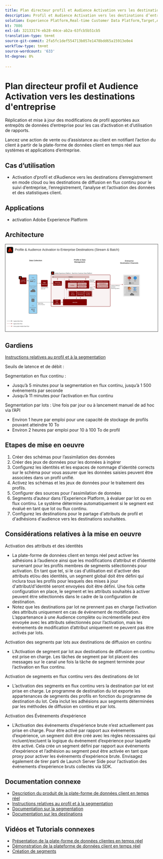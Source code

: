```yaml
---
title: Plan directeur profil et Audience Activation vers les destinations d'entreprise
description: Profil et Audience Activation vers les destinations d’entreprise
solution: Experience Platform,Real-time Customer Data Platform,Target,Audience Manager,Analytics,Experience Cloud Services,Data Collection
kt: 7086
exl-id: 32133174-eb28-44ce-ab2a-63fcb5b51cb5
translation-type: tm+mt
source-git-commit: 2fa5fc1def554713b057e1478bdd65a15913e0e4
workflow-type: tm+mt
source-wordcount: '633'
ht-degree: 0%

---
```



# Plan directeur profil et Audience Activation vers les destinations d&#39;entreprise

Réplication et mise à jour des modifications de profil apportées aux entrepôts de données d’entreprise pour les cas d’activation et d’utilisation de rapports.

Lancez une action de vente ou d’assistance au client en notifiant l’action du client à partir de la plate-forme de données client en temps réel aux systèmes et applications d’entreprise.

## Cas d’utilisation

* Activation d’profil et d’Audience vers les destinations d’enregistrement en mode cloud ou les destinations de diffusion en flux continu pour le suivi d’entreprise, l’enregistrement, l’analyse et l’activation des données et des statistiques client.

## Applications

* activation Adobe Experience Platform

## Architecture

<img src="assets/enterprise_destination.svg" alt="Architecture de référence pour le scénario d'Activation d'entreprise" style="border:1px solid #4a4a4a" />

## Gardiens

[Instructions relatives au profil et à la segmentation](https://experienceleague.adobe.com/docs/experience-platform/profile/guardrails.html?lang=en)

Seuils de latence et de débit :

Segmentation en flux continu :

* Jusqu’à 5 minutes pour la segmentation en flux continu, jusqu’à 1 500 événements par seconde
* Jusqu’à 11 minutes pour l’activation en flux continu

Segmentation par lots :
Une fois par jour ou à lancement manuel de ad hoc via l’API

* Environ 1 heure par emploi pour une capacité de stockage de profils pouvant atteindre 10 To
* Environ 2 heures par emploi pour 10 à 100 To de profil

## Etapes de mise en oeuvre

1. Créer des schémas pour l’assimilation des données
1. Créer des jeux de données pour les données à ingérer
1. Configurez les identités et les espaces de nommage d&#39;identité corrects sur le schéma pour vous assurer que les données saisies peuvent être associées dans un profil unifié.
1. Activez les schémas et les jeux de données pour le traitement des profils.
1. Configurer des sources pour l&#39;assimilation de données
1. Segments d’auteur dans l’Experience Platform, à évaluer par lot ou en flux continu. Le système détermine automatiquement si le segment est évalué en tant que lot ou flux continu.
1. Configurez les destinations pour le partage d&#39;attributs de profil et d&#39;adhésions d&#39;audience vers les destinations souhaitées.

## Considérations relatives à la mise en oeuvre

Activation des attributs et des identités

* La plate-forme de données client en temps réel peut activer les adhésions à l’audience ainsi que les modifications d’attribut et d’identité survenant pour les profils membres de segments sélectionnés pour activation. En tant que tel, si le cas d&#39;utilisation est d&#39;activer des attributs et/ou des identités, un segment global doit être défini qui inclura tous les profils pour lesquels des mises à jour d&#39;attribut/d&#39;identité seront envoyées doit être défini. Une fois cette configuration en place, le segment et les attributs souhaités à activer peuvent être sélectionnés dans le cadre de la configuration de destination.
* Notez que les destinations par lot ne prennent pas en charge l’activation des attributs uniquement en cas de événement de modification. L’appartenance à une Audience complète ou incrémentielle peut être envoyée avec les attributs sélectionnés pour l’activation, mais les événements de modification d’attribut uniquement ne peuvent pas être activés par lots.

Activation des segments par lots aux destinations de diffusion en continu

* L’Activation de segment par lot aux destinations de diffusion en continu est prise en charge. Les tâches de segment par lot placent des messages sur le canal une fois la tâche de segment terminée pour l’activation en flux continu.

Activation de segments en flux continu vers des destinations de lot

* L’activation des segments en flux continu vers la destination par lot est prise en charge. Le programme de destination du lot exporte les appartenances de segments des profils en fonction du programme de destination du lot. Cela inclut les adhésions aux segments déterminées par les méthodes de diffusion en continu et par lots.

Activation des Événements d’expérience

* L’Activation des événements d’expérience brute n’est actuellement pas prise en charge. Pour être activé par rapport aux événements d’expérience, un segment doit être créé avec les règles nécessaires qui incluent/excluent la logique du événement d’expérience pour laquelle être activé. Cela crée un segment défini par rapport aux événements d’expérience et l’adhésion au segment peut être activée en tant que proxy pour activer les événements d’expérience brute. Envisagez également de tirer parti de Launch Server Side pour l’activation des événements d’expérience bruts collectés via SDK.

## Documentation connexe

* [Description du produit de la plate-forme de données client en temps réel](https://helpx.adobe.com/legal/product-descriptions/real-time-customer-data-platform.html)
* [Instructions relatives au profil et à la segmentation](https://experienceleague.adobe.com/docs/experience-platform/profile/guardrails.html?lang=en)
* [Documentation sur la segmentation](https://experienceleague.adobe.com/docs/experience-platform/segmentation/api/streaming-segmentation.html)
* [Documentation sur les destinations](https://experienceleague.adobe.com/docs/experience-platform/destinations/catalog/overview.html)

## Vidéos et Tutorials connexes

* [Présentation de la plate-forme de données clientes en temps réel](https://experienceleague.adobe.com/docs/platform-learn/tutorials/application-services/rtcdp/understanding-the-real-time-customer-data-platform.html)
* [Démonstration de la plateforme de données client en temps réel](https://experienceleague.adobe.com/docs/platform-learn/tutorials/application-services/rtcdp/demo.html)
* [Création de segments](https://experienceleague.adobe.com/docs/platform-learn/tutorials/segments/create-segments.html)
